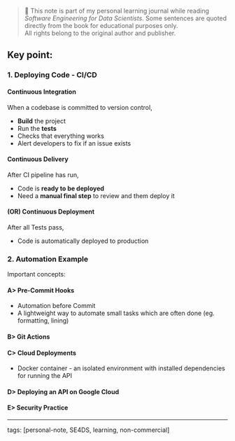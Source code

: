 > 📘 This note is part of my personal learning journal while reading *Software Engineering for Data Scientists*.
> Some sentences are quoted directly from the book for educational purposes only.  
> All rights belong to the original author and publisher.


## Key point:

### 1. Deploying Code - CI/CD

#### Continuous Integration

When a codebase is committed to version control,
- **Build** the project
- Run the **tests**
- Checks that everything works
- Alert developers to fix if an issue exists

#### Continuous Delivery

After CI pipeline has run,
- Code is **ready to be deployed**
- Need a **manual final step** to review and them deploy it

#### (OR) Continuous Deployment

After all Tests pass,
- Code is automatically deployed to production

### 2. Automation Example

Important concepts:

#### A> Pre-Commit Hooks
- Automation before Commit
- A lightweight way to automate small tasks which are often done (eg. formatting, lining)

#### B> Git Actions

#### C> Cloud Deployments

- Docker container - an isolated environment with installed dependencies for running the API

#### D> Deploying an API on Google Cloud

#### E> Security Practice



---
tags: [personal-note, SE4DS, learning, non-commercial]
